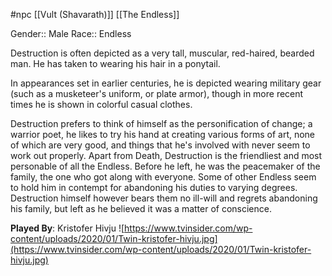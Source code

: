  #npc [[Vult (Shavarath)]] [[The Endless]]

Gender:: Male
Race:: Endless

Destruction is often depicted as a very tall, muscular, red-haired, bearded man. He has taken to wearing his hair in a ponytail.

In appearances set in earlier centuries, he is depicted wearing military gear (such as a musketeer's uniform, or plate armor), though in more recent times he is shown in colorful casual clothes.

Destruction prefers to think of himself as the personification of change; a warrior poet, he likes to try his hand at creating various forms of art, none of which are very good, and things that he's involved with never seem to work out properly. Apart from Death, Destruction is the friendliest and most personable of all the Endless. Before he left, he was the peacemaker of the family, the one who got along with everyone. Some of other Endless seem to hold him in contempt for abandoning his duties to varying degrees. Destruction himself however bears them no ill-will and regrets abandoning his family, but left as he believed it was a matter of conscience.

**Played By**: Kristofer Hivju
![https://www.tvinsider.com/wp-content/uploads/2020/01/Twin-kristofer-hivju.jpg](https://www.tvinsider.com/wp-content/uploads/2020/01/Twin-kristofer-hivju.jpg)